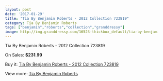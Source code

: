 ```yaml
---
layout: post
date: '2017-01-29'
title: "Tia By Benjamin Roberts - 2012 Collection 723819"
category: Tia By Benjamin Roberts
tags: ["benjamin","roberts","collection","granddressy"]
image: http://img.granddressy.com/16523-thickbox_default/tia-by-benjamin-roberts-2012-collection-723819.jpg
---
```

Tia By Benjamin Roberts - 2012 Collection 723819

On Sales: **$231.99**
<a href="https://www.granddressy.com/en/tia-by-benjamin-roberts/15532-tia-by-benjamin-roberts-2012-collection-723819.html"><amp-img layout="responsive" width="600" height="600" src="//img.granddressy.com/16523-thickbox_default/tia-by-benjamin-roberts-2012-collection-723819.jpg" alt="Tia By Benjamin Roberts - 2012 Collection 723819 0" /></a>

Buy it: [Tia By Benjamin Roberts - 2012 Collection 723819](https://www.granddressy.com/en/tia-by-benjamin-roberts/15532-tia-by-benjamin-roberts-2012-collection-723819.html "Tia By Benjamin Roberts - 2012 Collection 723819")

View more: [Tia By Benjamin Roberts](https://www.granddressy.com/en/9-tia-by-benjamin-roberts "Tia By Benjamin Roberts")
